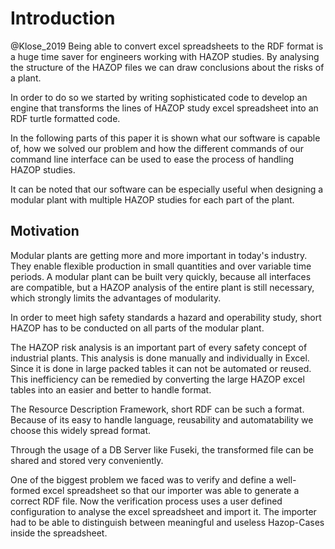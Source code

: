 # Introduction

@Klose_2019
Being able to convert excel spreadsheets to the RDF format is a huge time saver for engineers working with
HAZOP studies. By analysing the structure of the HAZOP files we can draw conclusions about the risks of a plant.

In order to do so we started by writing sophisticated code to develop an engine that transforms the lines
of HAZOP study excel spreadsheet into an RDF turtle formatted code.

In the following parts of this paper it is shown what our software is capable of, how we solved our problem and
how the different commands of our command line interface can be used to ease the process of handling
HAZOP studies.

It can be noted that our software can be especially useful when designing a modular plant with multiple HAZOP
studies for each part of the plant.

## Motivation

Modular plants are getting more and more important in today's industry. They enable flexible production in 
small quantities and over variable time periods. A modular plant can be built very quickly, because all 
interfaces are compatible, but a HAZOP analysis of the entire plant is still necessary, which strongly 
limits the advantages of modularity. 

In order to meet high safety standards a hazard and operability study, 
short HAZOP has to be conducted on all parts of the modular plant.

The HAZOP risk analysis is an important part of every safety concept of industrial plants.
This analysis is done manually and individually in Excel. Since it is done in large packed tables it can not
be automated or reused. This inefficiency can be remedied by converting the large HAZOP excel tables into an
easier and better to handle format. 

The Resource Description Framework, short RDF can be such a format. Because of its easy to handle language, 
reusability and automatability we choose this widely spread format. 

Through the usage of a DB Server like Fuseki, the transformed file can be shared and stored very conveniently.

One of the biggest problem we faced was to verify and define a well-formed excel spreadsheet so that our importer
was able to generate a correct RDF file. Now the verification process uses a user defined configuration to analyse 
the excel spreadsheet and import it. The importer had to be able to distinguish between meaningful and useless 
Hazop-Cases inside the spreadsheet.